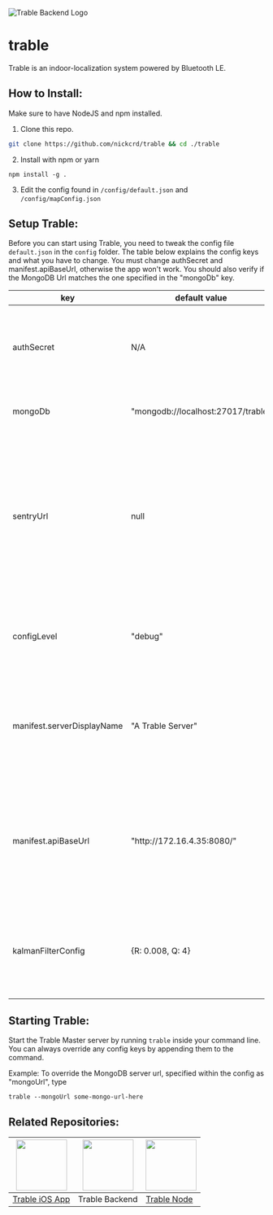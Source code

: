 ![Trable Backend Logo](https://i.imgur.com/vxC6XBx.png)
# trable
Trable is an indoor-localization system powered by Bluetooth LE. 

## How to Install:
Make sure to have NodeJS and npm installed.
1. Clone this repo.
```sh
git clone https://github.com/nickcrd/trable && cd ./trable
``` 
2. Install with npm or yarn
```
npm install -g .
```
3. Edit the config found in ``/config/default.json`` and ``/config/mapConfig.json``

## Setup Trable:
Before you can start using Trable, you need to tweak the config file ``default.json`` in the ``config`` folder. The table below explains the config keys and what you have to change. You must change authSecret and manifest.apiBaseUrl, otherwise the app won't work. You should also verify if the MongoDB Url matches the one specified in the "mongoDb" key.

|key|default value|description|
|---|---|---|
|authSecret|N\/A|Used to sign JWT tokens. Make sure to specify a secure secret token.|
|mongoDb|"mongodb://localhost:27017/trable"|URL to the MongoDB database to use|
|sentryUrl|null|Specify a sentry.io URL if you want to be notified of application errors. This is probably only useful for other developers. Set it to null if you want to disable sentry.io integration.| 
|configLevel|"debug"|Change the logger level, valid types are: info, verbose, debug|
|manifest.serverDisplayName|"A Trable Server"|This will identify your server within the Trable Mobile app and will be shown to the enduser.|
|manifest.apiBaseUrl|"http:\/\/172.16.4.35:8080/"|Specify an internal or public IP/URL that points to your api base url. Must be routeable from the enduser devices.|
|kalmanFilterConfig|{R: 0.008, Q: 4}|Change R and Q of the Kalman Filter used to filter RSSIs, only tweak this if you need to.|


## Starting Trable:
Start the Trable Master server by running `trable` inside your command line. You can always override any config keys by appending them to the command.

Example: To override the MongoDB server url, specified within the config as "mongoUrl", type 
```
trable --mongoUrl some-mongo-url-here
```

## Related Repositories:
|<a href="https://github.com/nickcrd/trable-ios/"><img src="https://i.imgur.com/SevbyjI.png" width="100" height="100"/></a>|<a href="https://github.com/nickcrd/trable/"><img src="https://i.imgur.com/5D8gFiS.png" width="100" height="100"/></a>|<a href="https://github.com/nickcrd/trable-node/"><img src="https://i.imgur.com/sNpxjbc.png" width="100" height="100"/></a>|
|-|-|-|
|[Trable iOS App](https://github.com/nickcrd/trable-ios/)|Trable Backend|[Trable Node](https://github.com/nickcrd/trable-node/)|

